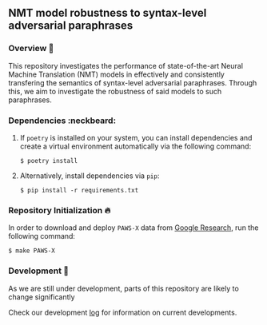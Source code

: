 ## NMT model robustness to syntax-level adversarial paraphrases

### Overview :book:

This repository investigates the performance of state-of-the-art Neural Machine Translation (NMT) models in effectively and consistently transfering the semantics of syntax-level adversarial paraphrases. Through this, we aim to investigate the robustness of said models to such paraphrases. 

### Dependencies :neckbeard:

1. If `poetry` is installed on your system, you can install dependencies and create a virtual environment automatically via the following command:

    ```shell
    $ poetry install
    ```

2. Alternatively, install dependencies via `pip`:

    ```shell
    $ pip install -r requirements.txt
    ```

### Repository Initialization :fire:

In order to download and deploy `PAWS-X` data from [Google Research](https://github.com/google-research-datasets/paws/tree/master/pawsx), run the following command:

```shell
$ make PAWS-X
```

### Development :snail:

As we are still under development, parts of this repository are likely to change significantly

Check our development [log](./docs/develop.md) for information on current developments.
